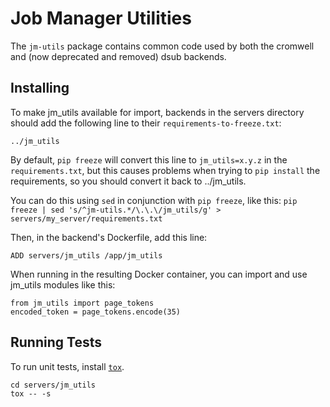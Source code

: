 # Job Manager Utilities

The `jm-utils` package contains common code used by both the cromwell and (now deprecated and removed) dsub backends.

## Installing
To make jm_utils available for import, backends in the servers directory should
add the following line to their `requirements-to-freeze.txt`:
```
../jm_utils
```

By default, `pip freeze` will convert this line to `jm_utils=x.y.z` in the
`requirements.txt`, but this causes problems when trying to `pip install` the
requirements, so you should convert it back to ../jm_utils.

You can do this using `sed` in conjunction with `pip freeze`, like this:
`pip freeze | sed 's/^jm-utils.*/\.\.\/jm_utils/g' > servers/my_server/requirements.txt`

Then, in the backend's Dockerfile, add this line:
```
ADD servers/jm_utils /app/jm_utils
```

When running in the resulting Docker container, you can import and use jm_utils
modules like this:
```
from jm_utils import page_tokens
encoded_token = page_tokens.encode(35)
```

## Running Tests
To run unit tests, install
[`tox`](https://github.com/tox-dev/tox).
```
cd servers/jm_utils
tox -- -s
```
